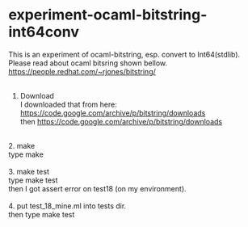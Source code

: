 # experiment-ocaml-bitstring-int64conv<BR>
This is an experiment of ocaml-bitstring, esp. convert to Int64(stdlib).<BR>
Please read about ocaml bitsring shown bellow.<BR>
https://people.redhat.com/~rjones/bitstring/<BR>
<BR>
1. Download<BR>
I downloaded that from here: https://code.google.com/archive/p/bitstring/downloads<BR>
then https://code.google.com/archive/p/bitstring/downloads<BR>
<BR>
2. make<BR>
type make<BR>
<BR>
3. make test<BR>
type make test<BR>
then I got assert error on test18 (on my environment).<BR>
<BR>
4. put test_18_mine.ml into tests dir.<BR>
then type make test<BR>
